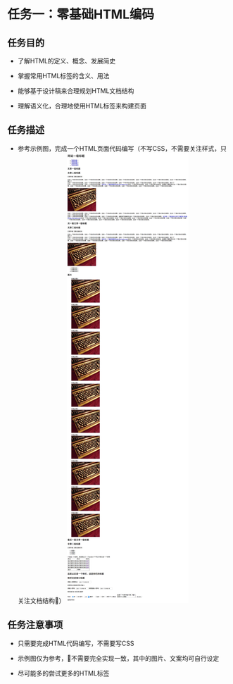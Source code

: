 # 任务一：零基础HTML编码

## 任务目的

- 了解HTML的定义、概念、发展简史

- 掌握常用HTML标签的含义、用法

- 能够基于设计稿来合理规划HTML文档结构

- 理解语义化，合理地使用HTML标签来构建页面

## 任务描述

- 参考示例图，完成一个HTML页面代码编写（不写CSS，不需要关注样式，只关注文档结构）
![示例图](./img/task_1_1_1.jpg)

## 任务注意事项

- 只需要完成HTML代码编写，不需要写CSS

- 示例图仅为参考，不需要完全实现一致，其中的图片、文案均可自行设定

- 尽可能多的尝试更多的HTML标签
